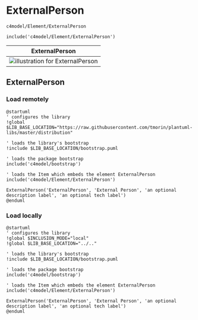 # ExternalPerson


```text
c4model/Element/ExternalPerson
```

```text
include('c4model/Element/ExternalPerson')
```



| ExternalPerson |
| :---: |
| ![illustration for ExternalPerson](../../c4model/Element/ExternalPerson.Local.png) |







## ExternalPerson

### Load remotely
```plantuml
@startuml
' configures the library
!global $LIB_BASE_LOCATION="https://raw.githubusercontent.com/tmorin/plantuml-libs/master/distribution"

' loads the library's bootstrap
!include $LIB_BASE_LOCATION/bootstrap.puml

' loads the package bootstrap
include('c4model/bootstrap')

' loads the Item which embeds the element ExternalPerson
include('c4model/Element/ExternalPerson')

ExternalPerson('ExternalPerson', 'External Person', 'an optional description label', 'an optional tech label')
@enduml
```

### Load locally
```plantuml
@startuml
' configures the library
!global $INCLUSION_MODE="local"
!global $LIB_BASE_LOCATION="../.."

' loads the library's bootstrap
!include $LIB_BASE_LOCATION/bootstrap.puml

' loads the package bootstrap
include('c4model/bootstrap')

' loads the Item which embeds the element ExternalPerson
include('c4model/Element/ExternalPerson')

ExternalPerson('ExternalPerson', 'External Person', 'an optional description label', 'an optional tech label')
@enduml
```

